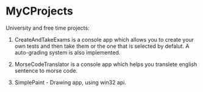 # MyCProjects
University and free time projects:

1. CreateAndTakeExams is a console app which allows you to create your own tests and then take them or the one that is selected by defalut.
A auto-grading system is also implemented.

2. MorseCodeTranslator is a console app which helps you translete english sentence to morse code.

3. SimplePaint - Drawing app, using win32 api.
